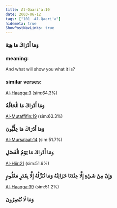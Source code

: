 ```yaml
---
title: Al-Qaari'a:10
date: 2003-06-12
tags: ["101 .Al-Qaari'a"]
hidemeta: true 
ShowPostNavLinks: true 
---
```

### وَمَا أَدْرَاكَ مَا هِيَهْ
### meaning: 
And what will show you what it is?
### similar verses: 

[Al-Haaqqa:3](/69/3) (sim:64.3%)

### وَمَا أَدْرَاكَ مَا الْحَاقَّةُ

[Al-Mutaffifin:19](/83/19) (sim:63.3%)

### وَمَا أَدْرَاكَ مَا عِلِّيُّونَ

[Al-Mursalaat:14](/77/14) (sim:51.7%)

### وَمَا أَدْرَاكَ مَا يَوْمُ الْفَصْلِ

[Al-Hijr:21](/15/21) (sim:51.6%)

### وَإِنْ مِنْ شَيْءٍ إِلَّا عِنْدَنَا خَزَائِنُهُ وَمَا نُنَزِّلُهُ إِلَّا بِقَدَرٍ مَعْلُومٍ

[Al-Haaqqa:39](/69/39) (sim:51.2%)

### وَمَا لَا تُبْصِرُونَ

